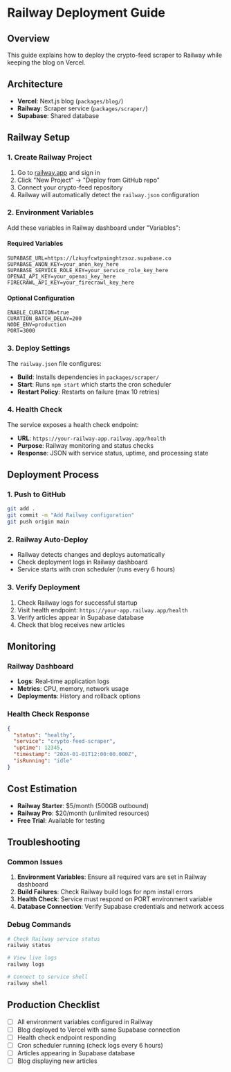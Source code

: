 # Railway Deployment Guide

## Overview
This guide explains how to deploy the crypto-feed scraper to Railway while keeping the blog on Vercel.

## Architecture
- **Vercel**: Next.js blog (`packages/blog/`)
- **Railway**: Scraper service (`packages/scraper/`)  
- **Supabase**: Shared database

## Railway Setup

### 1. Create Railway Project
1. Go to [railway.app](https://railway.app) and sign in
2. Click "New Project" → "Deploy from GitHub repo"
3. Connect your crypto-feed repository
4. Railway will automatically detect the `railway.json` configuration

### 2. Environment Variables
Add these variables in Railway dashboard under "Variables":

#### Required Variables
```
SUPABASE_URL=https://lzkuyfcwtpninghtzsoz.supabase.co
SUPABASE_ANON_KEY=your_anon_key_here
SUPABASE_SERVICE_ROLE_KEY=your_service_role_key_here
OPENAI_API_KEY=your_openai_key_here
FIRECRAWL_API_KEY=your_firecrawl_key_here
```

#### Optional Configuration
```
ENABLE_CURATION=true
CURATION_BATCH_DELAY=200
NODE_ENV=production
PORT=3000
```

### 3. Deploy Settings
The `railway.json` file configures:
- **Build**: Installs dependencies in `packages/scraper/`
- **Start**: Runs `npm start` which starts the cron scheduler
- **Restart Policy**: Restarts on failure (max 10 retries)

### 4. Health Check
The service exposes a health check endpoint:
- **URL**: `https://your-railway-app.railway.app/health`
- **Purpose**: Railway monitoring and status checks
- **Response**: JSON with service status, uptime, and processing state

## Deployment Process

### 1. Push to GitHub
```bash
git add .
git commit -m "Add Railway configuration"
git push origin main
```

### 2. Railway Auto-Deploy
- Railway detects changes and deploys automatically
- Check deployment logs in Railway dashboard
- Service starts with cron scheduler (runs every 6 hours)

### 3. Verify Deployment
1. Check Railway logs for successful startup
2. Visit health endpoint: `https://your-app.railway.app/health`
3. Verify articles appear in Supabase database
4. Check that blog receives new articles

## Monitoring

### Railway Dashboard
- **Logs**: Real-time application logs
- **Metrics**: CPU, memory, network usage
- **Deployments**: History and rollback options

### Health Check Response
```json
{
  "status": "healthy",
  "service": "crypto-feed-scraper", 
  "uptime": 12345,
  "timestamp": "2024-01-01T12:00:00.000Z",
  "isRunning": "idle"
}
```

## Cost Estimation
- **Railway Starter**: $5/month (500GB outbound)
- **Railway Pro**: $20/month (unlimited resources)
- **Free Trial**: Available for testing

## Troubleshooting

### Common Issues
1. **Environment Variables**: Ensure all required vars are set in Railway dashboard
2. **Build Failures**: Check Railway build logs for npm install errors
3. **Health Check**: Service must respond on PORT environment variable
4. **Database Connection**: Verify Supabase credentials and network access

### Debug Commands
```bash
# Check Railway service status
railway status

# View live logs  
railway logs

# Connect to service shell
railway shell
```

## Production Checklist
- [ ] All environment variables configured in Railway
- [ ] Blog deployed to Vercel with same Supabase connection
- [ ] Health check endpoint responding
- [ ] Cron scheduler running (check logs every 6 hours)
- [ ] Articles appearing in Supabase database
- [ ] Blog displaying new articles